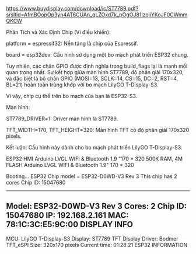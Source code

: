 https://www.buydisplay.com/download/ic/ST7789.pdf?srsltid=AfmBOopOp3yn4AT6CUAn_qLZOxd7k_pOgOJ81IzojiYKoJF0CWmmQKCW

Phân Tích và Xác Định
Chip (Vi điều khiển):

platform = espressif32: Nền tảng là chip của Espressif.

board = esp32dev: Cấu hình sử dụng một bo mạch phát triển ESP32 chung.

Tuy nhiên, các chân GPIO được định nghĩa trong build_flags lại là manh mối quan trọng nhất. Sự kết hợp giữa màn hình ST7789, độ phân giải 170x320, và đặc biệt là bộ chân GPIO (MOSI=13, SCLK=14, CS=15, DC=2, RST=4, BL=21) hoàn toàn trùng khớp với bo mạch LilyGO T-Display-S3.

Vì vậy, chip cụ thể trên bo mạch của bạn là ESP32-S3.

Màn hình:

ST7789_DRIVER=1: Driver màn hình là ST7789.

TFT_WIDTH=170, TFT_HEIGHT=320: Màn hình TFT có độ phân giải 170x320 pixels.

Kết luận: Cấu hình này dành cho bo mạch phát triển LilyGO T-Display-S3.


ESP32 HMI Arduino LVGL WIFI & Bluetooth 1.9 "170 * 320 500K RAM, 4M FLASH Arduino LVGL WIFI & Bluetooth 1.9" 170 * 320


Booting...
ESP32 Chip model = ESP32-D0WD-V3 Rev 3
This chip has 2 cores
Chip ID: 15047680


------------------
Model: ESP32-D0WD-V3 Rev 3
Cores: 2
Chip ID: 15047680
IP: 192.168.2.161
MAC: 78:1C:3C:E5:9C:00
DISPLAY INFO
------------------
MCU: LilyGO T-Display-S3
Display: ST7789 TFT Display
Driver: Bodmer TFT_eSPI
Size: 320x170 pixels
Current time: 01:28:21
ESP32 INFORMATION